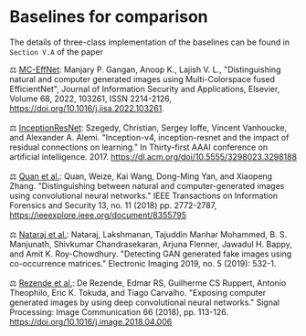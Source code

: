 # Baselines for comparison
The details of three-class implementation of the baselines can be found in `Section V.A` of the paper </br>

:balance_scale: [MC-EffNet]([https://github.com/manjaryp/GANvsGraphicsvsReal](https://github.com/manjaryp/GANvsGraphicsvsReal/blob/main/MC-EffNet/mceffnet.py)): Manjary P. Gangan, Anoop K., Lajish V. L., "Distinguishing natural and computer generated images using Multi-Colorspace fused EfficientNet", Journal of Information Security and Applications, Elsevier, Volume 68, 2022, 103261, ISSN 2214-2126, https://doi.org/10.1016/j.jisa.2022.103261. </br>
</br>
:balance_scale: [InceptionResNet](https://github.com/manjaryp/GANvsGraphicsvsReal/blob/main/Baselines/inceptionresnet.py): Szegedy, Christian, Sergey Ioffe, Vincent Vanhoucke, and Alexander A. Alemi. "Inception-v4, inception-resnet and the impact of residual connections on learning." In Thirty-first AAAI conference on artificial intelligence. 2017. https://dl.acm.org/doi/10.5555/3298023.3298188 </br>
</br>
:balance_scale: [Quan et al.](https://github.com/weizequan/NIvsCG): Quan, Weize, Kai Wang, Dong-Ming Yan, and Xiaopeng Zhang. "Distinguishing between natural and computer-generated images using convolutional neural networks." IEEE Transactions on Information Forensics and Security 13, no. 11 (2018) pp. 2772-2787, https://ieeexplore.ieee.org/document/8355795 </br>
</br>
:balance_scale: [Nataraj et al.](https://github.com/manjaryp/GANvsGraphicsvsReal/blob/main/Baselines/natraj_gan_baseline.py): Nataraj, Lakshmanan, Tajuddin Manhar Mohammed, B. S. Manjunath, Shivkumar Chandrasekaran, Arjuna Flenner, Jawadul H. Bappy, and Amit K. Roy-Chowdhury. "Detecting GAN generated fake images using co-occurrence matrices." Electronic Imaging 2019, no. 5 (2019): 532-1. </br>
</br>
:balance_scale: [Rezende et al.](https://github.com/bazinho/CG): De Rezende, Edmar RS, Guilherme CS Ruppert, Antonio Theophilo, Eric K. Tokuda, and Tiago Carvalho. "Exposing computer generated images by using deep convolutional neural networks." Signal Processing: Image Communication 66 (2018), pp. 113-126. https://doi.org/10.1016/j.image.2018.04.006 </br>
